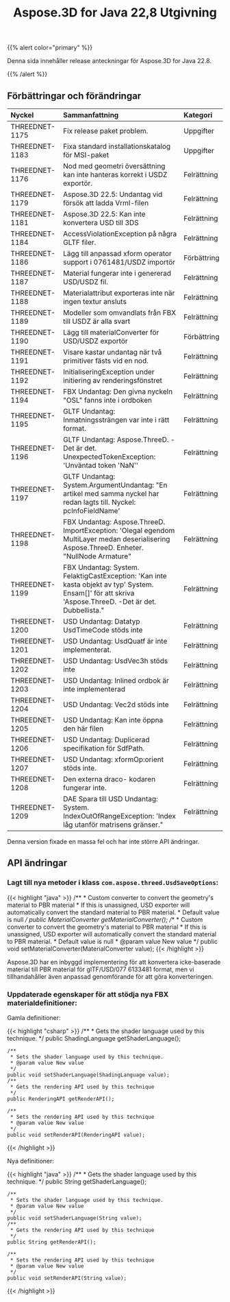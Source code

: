 ﻿---
title: Aspose.3D for Java 22,8 Utgivning
type: docs
weight: 5
url: /sv/java/aspose-3d-for-java-22-8-release-notes/
description: Publiceringsnoterna av Aspose.3D for Java 22.8.
---
{{% alert color="primary" %}}

Denna sida innehåller release anteckningar för Aspose.3D for Java 22.8.

{{% /alert %}}
## **Förbättringar och förändringar**

|**Nyckel**|**Sammanfattning**|**Kategori**|
|:- |:- |:- |
|THREEDNET-1175 |Fix release paket problem.|Uppgifter|
|THREEDNET-1183 |Fixa standard installationskatalog för MSI-paket|Uppgifter|
|THREEDNET-1176 |Nod med geometri översättning kan inte hanteras korrekt i USDZ exportör.|Felrättning|
|THREEDNET-1179 |Aspose.3D 22.5: Undantag vid försök att ladda Vrml-filen|Felrättning|
|THREEDNET-1181 |Aspose.3D 22.5: Kan inte konvertera USD till 3DS|Felrättning|
|THREEDNET-1184 |AccessViolationException på några GLTF filer.|Felrättning|
|THREEDNET-1186 |Lägg till anpassad xform operator support i 0761481/USDZ importör|Förbättring|
|THREEDNET-1187 |Material fungerar inte i genererad USD/USDZ fil.|Felrättning|
|THREEDNET-1188 |Materialattribut exporteras inte när ingen textur ansluts|Felrättning|
|THREEDNET-1189 |Modeller som omvandlats från FBX till USDZ är alla svart|Felrättning|
|THREEDNET-1190 |Lägg till materialConverter för USD/USDZ exportör|Förbättring|
|THREEDNET-1191 |Visare kastar undantag när två primitiver fästs vid en nod.|Felrättning|
|THREEDNET-1192 |InitialiseringException under initiering av renderingsfönstret|Felrättning|
|THREEDNET-1194 |FBX Undantag: Den givna nyckeln "OSL" fanns inte i ordboken|Felrättning|
|THREEDNET-1195 |GLTF Undantag: Inmatningssträngen var inte i rätt format.|Felrättning|
|THREEDNET-1196 |GLTF Undantag: Aspose.ThreeD. -Det är det. UnexpectedTokenException: 'Unväntad token 'NaN''|Felrättning|
|THREEDNET-1197 |GLTF Undantag: System.ArgumentUndantag: "En artikel med samma nyckel har redan lagts till. Nyckel: pcInfoFieldName'|Felrättning|
|THREEDNET-1198 |FBX Undantag: Aspose.ThreeD. ImportException: 'Olegal egendom MultiLayer medan deserialisering Aspose.ThreeD. Enheter. "NullNode Armature"|Felrättning|
|THREEDNET-1199 |FBX Undantag: System. FelaktigCastException: 'Kan inte kasta objekt av typ' System. Ensam[]' för att skriva 'Aspose.ThreeD. -Det är det. Dubbellista."|Felrättning|
|THREEDNET-1200 |USD Undantag: Datatyp UsdTimeCode stöds inte|Felrättning|
|THREEDNET-1201 |USD Undantag: UsdQuatf är inte implementerat.|Felrättning|
|THREEDNET-1202 |USD Undantag: UsdVec3h stöds inte|Felrättning|
|THREEDNET-1203 |USD Undantag: Inlined ordbok är inte implementerad|Felrättning|
|THREEDNET-1204 |USD Undantag: Vec2d stöds inte|Felrättning|
|THREEDNET-1205 |USD Undantag: Kan inte öppna den här filen|Felrättning|
|THREEDNET-1206 |USD Undantag: Duplicerad specifikation för SdfPath.|Felrättning|
|THREEDNET-1207 |USD Undantag: xformOp:orient stöds inte.|Felrättning|
|THREEDNET-1208 |Den externa draco- kodaren fungerar inte.|Felrättning|
|THREEDNET-1209 |DAE Spara till USD Undantag: System. IndexOutOfRangeException: 'Index låg utanför matrisens gränser."|Felrättning|


Denna version fixade en massa fel och har inte större API ändringar.

## API ändringar ##


### Lagt till nya metoder i klass `com.aspose.threed.UsdSaveOptions`:

{{< highlight "java" >}}
    /**
     * Custom converter to convert the geometry's material to PBR material
     * If this is unassigned, USD exporter will automatically convert the standard material to PBR material.
     * Default value is null
     */
    public MaterialConverter getMaterialConverter();
    /**
     * Custom converter to convert the geometry's material to PBR material
     * If this is unassigned, USD exporter will automatically convert the standard material to PBR material.
     * Default value is null
     * @param value New value
     */
    public void setMaterialConverter(MaterialConverter value);
{{< /highlight >}}



Aspose.3D har en inbyggd implementering för att konvertera icke-baserade material till PBR material för glTF/USD/077 6133481 format, men vi tillhandahåller även anpassad genomförande för att göra konverteringen.



### Uppdaterade egenskaper för att stödja nya FBX materialdefinitioner:

Gamla definitioner:

{{< highlight "csharp" >}}
    /**
     * Gets the shader language used by this technique.
     */
    public ShadingLanguage getShaderLanguage();
    
    /**
     * Sets the shader language used by this technique.
     * @param value New value
     */
    public void setShaderLanguage(ShadingLanguage value);
    /**
     * Gets the rendering API used by this technique
     */
    public RenderingAPI getRenderAPI();
    
    /**
     * Sets the rendering API used by this technique
     * @param value New value
     */
    public void setRenderAPI(RenderingAPI value);
{{< /highlight >}}

Nya definitioner:

{{< highlight "java" >}}
    /**
     * Gets the shader language used by this technique.
     */
    public String getShaderLanguage();
    
    /**
     * Sets the shader language used by this technique.
     * @param value New value
     */
    public void setShaderLanguage(String value);
    /**
     * Gets the rendering API used by this technique
     */
    public String getRenderAPI();
    
    /**
     * Sets the rendering API used by this technique
     * @param value New value
     */
    public void setRenderAPI(String value);
{{< /highlight >}}
		
		




